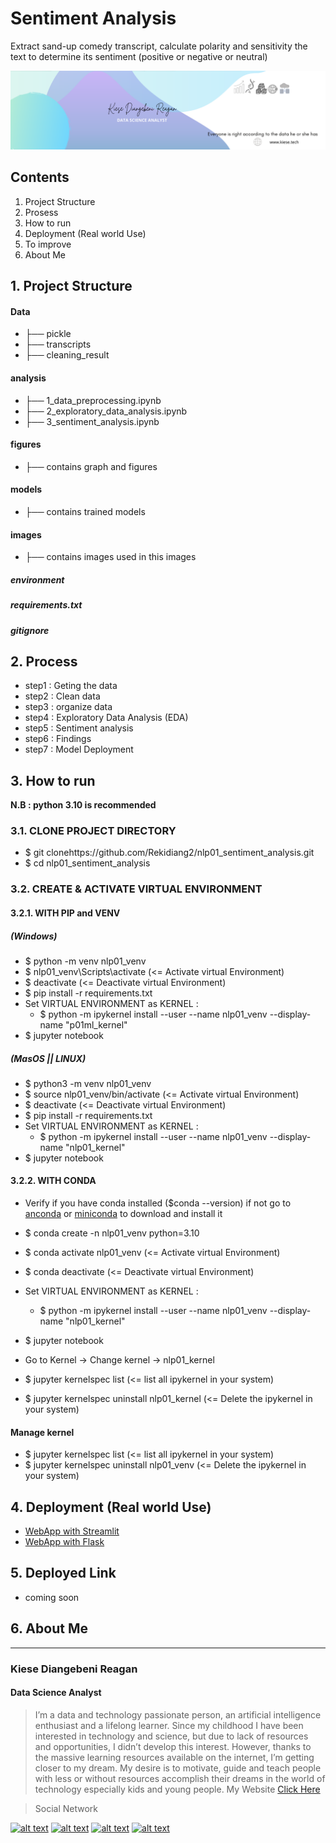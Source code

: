 # Sentiment Analysis
Extract sand-up comedy transcript, calculate polarity and sensitivity the text to determine its sentiment (positive or negative or neutral)

<img src="./images/cover.png" width="1000" alt="photo cover" />

## Contents

1. Project Structure
2. Prosess
3. How to run
4. Deployment (Real world Use)
5. To improve
6. About Me

## 1. Project Structure

#### Data
* ├── pickle
* ├── transcripts
* ├── cleaning_result

#### analysis
* ├── 1_data_preprocessing.ipynb
* ├── 2_exploratory_data_analysis.ipynb
* ├── 3_sentiment_analysis.ipynb

#### figures
* ├── contains graph and figures
#### models
* ├── contains trained models
#### images
* ├── contains images used in this images

##### environment
##### requirements.txt
##### gitignore

## 2. Process

* step1 : Geting the data
* step2 : Clean data
* step3 : organize data
* step4 : Exploratory Data Analysis (EDA)
* step5 : Sentiment analysis
* step6 : Findings
* step7 : Model Deployment

## 3. How to run

**N.B : python 3.10 is recommended**

### 3.1. CLONE PROJECT DIRECTORY

+ $ git clonehttps://github.com/Rekidiang2/nlp01_sentiment_analysis.git
+ $ cd nlp01_sentiment_analysis

### 3.2. CREATE & ACTIVATE VIRTUAL ENVIRONMENT

#### 3.2.1. WITH PIP and VENV

##### (Windows) 
+ $ python -m venv nlp01_venv 
+ $ nlp01_venv\Scripts\activate (<= Activate virtual Environment)
+ $ deactivate (<= Deactivate virtual Environment)
+ $ pip install -r requirements.txt
+ Set  VIRTUAL ENVIRONMENT as KERNEL : 
  +  $ python -m ipykernel install --user --name nlp01_venv --display-name "p01ml_kernel"
+ $ jupyter notebook

##### (MasOS || LINUX)
+ $ python3 -m venv nlp01_venv 
+ $ source nlp01_venv/bin/activate (<= Activate virtual Environment)  
+ $ deactivate (<= Deactivate virtual Environment)
+ $ pip install -r requirements.txt
+ Set  VIRTUAL ENVIRONMENT as KERNEL : 
  +  $ python -m ipykernel install --user --name nlp01_venv --display-name "nlp01_kernel"
+ $ jupyter notebook


#### 3.2.2. WITH CONDA

+ Verify if you have conda installed ($conda --version) if not go to [anconda](https://www.anaconda.com/products/individual) or [miniconda](https://docs.conda.io/en/latest/miniconda.html) to download and install it

+ $ conda create -n nlp01_venv python=3.10
+ $ conda activate nlp01_venv (<= Activate virtual Environment)
+ $ conda deactivate  (<= Deactivate virtual Environment)
+ Set  VIRTUAL ENVIRONMENT as KERNEL : 
  +  $ python -m ipykernel install --user --name nlp01_venv --display-name "nlp01_kernel"
+ $ jupyter notebook
+ Go to Kernel -> Change kernel -> nlp01_kernel
+ $ jupyter kernelspec list (<= list all ipykernel in your system)
+ $ jupyter kernelspec uninstall nlp01_kernel (<= Delete the ipykernel in your system)


#### Manage kernel
+ $ jupyter kernelspec list (<= list all ipykernel in your system)
+ $ jupyter kernelspec uninstall nlp01_venv (<= Delete the ipykernel in your system)

## 4. Deployment (Real world Use)

+ [WebApp with Streamlit]()
+ [WebApp with Flask]()


## 5. Deployed Link

+ coming soon

## 6. About Me
___

### Kiese Diangebeni Reagan
#### Data Science Analyst

>I’m a data and technology passionate person, an artificial intelligence enthusiast and a lifelong learner. Since my childhood I have been interested in technology and science, but due to lack of resources and opportunities, I didn’t develop this interest. However, thanks to the massive learning resources available on the internet, I’m getting closer to my dream. My desire is to motivate, guide and teach people with less or without resources accomplish their dreams in the world of technology especially kids and young people.
> My Website [Click Here](https://kiese.tech)

> Social Network

[![alt text][1.1]][1]
[![alt text][2.1]][2]
[![alt text][3.1]][3]
[![alt text][4.1]][4]

[1.1]: https://i.imgur.com/oFsAcMx.png (facebook icon with padding)
[2.1]: https://i.imgur.com/YCdR3o9.png (twitter icon with padding)
[3.1]: https://i.imgur.com/5BWvIrF.png (github icon with padding)
[4.1]: https://i.imgur.com/UA7Oh6z.png (medium icon with padding)

[1]: http://www.facebook.com/reagan.kiese.37
[2]: https://twitter.com/ReaganKiese
[3]: https://github.com/Rekidiang2
[4]: https://medium.com/@rkddatas

